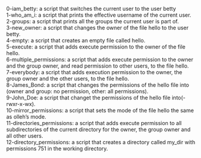 0-iam_betty: a script that switches the current user to the user betty  
1-who_am_i: a script that prints the effective username of the current user.  
2-groups: a script that prints all the groups the current user is part of.  
3-new_owner: a script that changes the owner of the file hello to the user betty.  
4-empty: a script that creates an empty file called hello.  
5-execute: a script that adds execute permission to the owner of the file hello.  
6-multiple_permissions: a script that adds execute permission to the owner and the group owner, and read permission to other users, to the file hello.  
7-everybody: a script that adds execution permission to the owner, the group owner and the other users, to the file hello.  
8-James_Bond: a script that changes the permissions of the hello file into (owner and group: no permission, other: all permissions).  
9-John_Doe: a script that changet the permissions of the hello file into(-rwxr-x-wx).  
10-mirror_permissions: a script that sets the mode of the file hello the same as olleh’s mode.  
11-directories_permissions: a script that adds execute permission to all subdirectories of the current directory for the owner, the group owner and all other users.  
12-directory_permissions: a script that creates a directory called my_dir with permissions 751 in the working directory.
